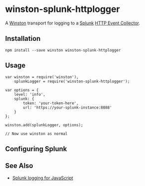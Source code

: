 # winston-splunk-httplogger

A [Winston] transport for logging to a [Splunk] [HTTP Event Collector].

## Installation

    npm install --save winston winston-splunk-httplogger

## Usage

    var winston = require('winston'),
        splunkLogger = require('winston-splunk-httplogger');

    var options = {
        level: 'info',
        splunk: {
            token: 'your-token-here',
            url: 'https://your-splunk-instance:8088'
        }
    };

    winston.add(splunkLogger, options);

    // Now use winston as normal

## Configuring Splunk

## See Also

  * [Splunk logging for JavaScript]

[Winston]: https://github.com/winstonjs/winston
[Splunk]: http://www.splunk.com
[HTTP Event Collector]: http://dev.splunk.com/view/event-collector/SP-CAAAE6M
[Splunk logging for JavaScript]: https://github.com/splunk/splunk-javascript-logging
